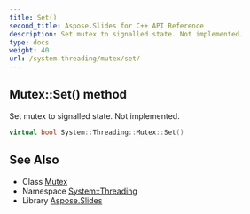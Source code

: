 ```yaml
---
title: Set()
second_title: Aspose.Slides for C++ API Reference
description: Set mutex to signalled state. Not implemented.
type: docs
weight: 40
url: /system.threading/mutex/set/
---
```

## Mutex::Set() method


Set mutex to signalled state. Not implemented.

```cpp
virtual bool System::Threading::Mutex::Set()
```

## See Also

* Class [Mutex](../)
* Namespace [System::Threading](../../)
* Library [Aspose.Slides](../../../)